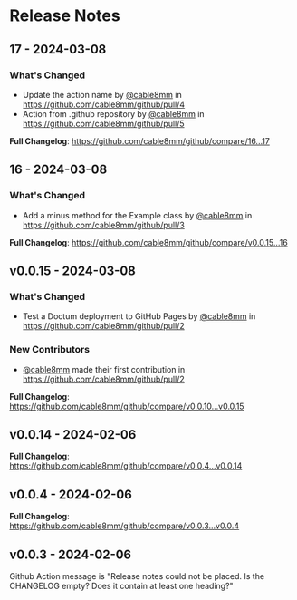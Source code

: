 # Release Notes

## 17 - 2024-03-08

### What's Changed

* Update the action name by [@cable8mm](https://github.com/cable8mm) in https://github.com/cable8mm/github/pull/4
* Action from .github repository by [@cable8mm](https://github.com/cable8mm) in https://github.com/cable8mm/github/pull/5

**Full Changelog**: https://github.com/cable8mm/github/compare/16...17

## 16 - 2024-03-08

### What's Changed

* Add a minus method for the Example class by [@cable8mm](https://github.com/cable8mm) in https://github.com/cable8mm/github/pull/3

**Full Changelog**: https://github.com/cable8mm/github/compare/v0.0.15...16

## v0.0.15 - 2024-03-08

### What's Changed

* Test a Doctum deployment to GitHub Pages by [@cable8mm](https://github.com/cable8mm) in https://github.com/cable8mm/github/pull/2

### New Contributors

* [@cable8mm](https://github.com/cable8mm) made their first contribution in https://github.com/cable8mm/github/pull/2

**Full Changelog**: https://github.com/cable8mm/github/compare/v0.0.10...v0.0.15

## v0.0.14 - 2024-02-06

**Full Changelog**: https://github.com/cable8mm/github/compare/v0.0.4...v0.0.14

## v0.0.4 - 2024-02-06

**Full Changelog**: https://github.com/cable8mm/github/compare/v0.0.3...v0.0.4

## v0.0.3 - 2024-02-06

Github Action message is "Release notes could not be placed. Is the CHANGELOG empty? Does it contain at least one heading?"
